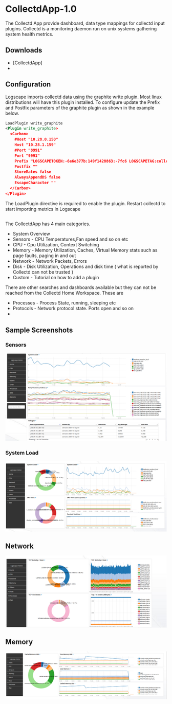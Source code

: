 # CollectdApp-1.0 

The Collectd App provide dashboard, data type mappings for collectd input plugins. Collectd is a monitoring daemon run on unix systems gathering system health metrics.

## Downloads 

 * [CollectdApp]
 * 


## Configuration

Logscape imports collectd data using the graphite write plugin. Most linux distributions will have this plugin installed. To configure update the Prefix and Postfix parameters of the graphite plugin as shown in the example below.


```xml
LoadPlugin write_graphite
<Plugin write_graphite>
  <Carbon>
    #Host "10.28.0.150"
    Host "10.28.1.159"
    #Port "8991"
    Port "9991"
    Prefix "LOGSCAPETOKEN:-6e6e377b:149f1428863:-7fc6 LOGSCAPETAG:collectd type:collectd "
    Postfix ""
    StoreRates false
    AlwaysAppendDS false
    EscapeCharacter ""
  </Carbon>
</Plugin>
```


The LoadPlugin directive is required to enable the plugin. Restart collectd to start importing metrics in Logscape


##


 The CollectdApp has 4 main categories.

 * System Overview  
 * Sensors - CPU Temperatures,Fan speed and so on  etc 
 * CPU - Cpu Utilization, Context Switching 
 * Memory - Memory Utilization, Caches, Virtual Memory stats such as page faults, paging in and out 
 * Network - Network Packets, Errors 
 * Disk - Disk Utilization, Operations and disk time ( what is reported by Collectd can not be trusted ) 
 * Custom - Tutorial on how to add a plugin 

There are other searches and dashboards available but they can not be reached from the Collectd Home Workspace. These are 

 * Processes - Process State, running, sleeping etc
 * Protocols - Network protocol state. Ports open and so on 
 *  

## Sample Screenshots


### Sensors

![](doc/images/collectd_sensors.png) 

### System Load 

![](doc/images/collectd_load.png) 

## Network 
![](doc/images/collectd_network.png)

## Memory 

![](doc/images/collectd_memory.png)

### 

